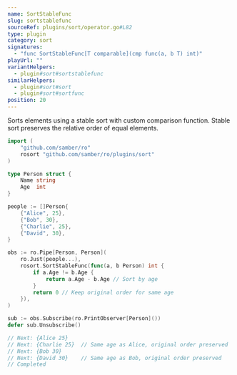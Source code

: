 ```yaml
---
name: SortStableFunc
slug: sortstablefunc
sourceRef: plugins/sort/operator.go#L82
type: plugin
category: sort
signatures:
  - "func SortStableFunc[T comparable](cmp func(a, b T) int)"
playUrl: ""
variantHelpers:
  - plugin#sort#sortstablefunc
similarHelpers:
  - plugin#sort#sort
  - plugin#sort#sortfunc
position: 20
---
```


Sorts elements using a stable sort with custom comparison function. Stable sort preserves the relative order of equal elements.

```go
import (
    "github.com/samber/ro"
    rosort "github.com/samber/ro/plugins/sort"
)

type Person struct {
    Name string
    Age  int
}

people := []Person{
    {"Alice", 25},
    {"Bob", 30},
    {"Charlie", 25},
    {"David", 30},
}

obs := ro.Pipe[Person, Person](
    ro.Just(people...),
    rosort.SortStableFunc(func(a, b Person) int {
        if a.Age != b.Age {
            return a.Age - b.Age // Sort by age
        }
        return 0 // Keep original order for same age
    }),
)

sub := obs.Subscribe(ro.PrintObserver[Person]())
defer sub.Unsubscribe()

// Next: {Alice 25}
// Next: {Charlie 25}  // Same age as Alice, original order preserved
// Next: {Bob 30}
// Next: {David 30}    // Same age as Bob, original order preserved
// Completed
```